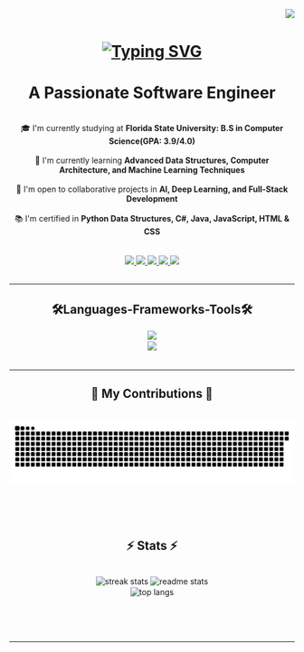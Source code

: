 <p align="right">
  <img src="https://visitor-badge.laobi.icu/badge?page_id=kennethcxv.visitor-badge&left_color=red&right_color=green&left_text=visitors">
</p>

<h1 align="center">
    <a href="https://git.io/typing-svg">
      <img src="https://readme-typing-svg.demolab.com?font=Fira+Code&size=40&duration=3500&pause=1000&color=008000&center=true&vCenter=true&random=false&width=500&lines=Hi+There!%F0%9F%91%8B;I'm+Kenneth+Camacho" alt="Typing SVG" />
    </a>
</h1>



<h1 align="center">A Passionate Software Engineer</h1>
<br />
<div align="center">
    🎓 I'm currently studying at <strong>Florida State University: B.S in Computer Science(GPA: 3.9/4.0)</strong><br /><br />
    🌱 I'm currently learning <strong>Advanced Data Structures, Computer Architecture, and Machine Learning Techniques</strong><br /><br />
    👯 I'm open to collaborative projects in <strong>AI, Deep Learning, and Full-Stack Development</strong><br /><br />
    📚 I'm certified in <strong>Python Data Structures, C#, Java, JavaScript, HTML & CSS</strong></br /><br />
</div>
<br />
<div align="center">
  <a href="mailto:kennethcxv@gmail.com">
    <img src="https://img.shields.io/badge/Gmail-333333?style=for-the-badge&logo=gmail&logoColor=red target="_blank" />
  </a>
  <a href="https://www.linkedin.com/in/kennethcxv/" target="_blank">
    <img src="https://img.shields.io/badge/LinkedIn-0077B5?style=for-the-badge&logo=linkedin&logoColor=white" target="_blank" />
  </a>
  <a href="https://github.com/kennethcxv" target="_blank">
    <img src="https://img.shields.io/badge/GitHub-100000?style=for-the-badge&logo=github&logoColor=white" target="_blank" />
  </a>
  <a href="https://discord.gg/code-culture" target="_blank">
    <img src="https://img.shields.io/badge/Discord-5865F2?style=for-the-badge&logo=discord&logoColor=white" target="_blank" />
  </a>
    <a href="https://github.com/kennethcxv" target="_blank">
    <img src="https://img.shields.io/badge/Portfolio-FF5722?style=for-the-badge&logo=todoist&logoColor=white" target="_blank" />
  </a>
</div>

<br />

<hr />

<h2 align="center">🛠️Languages-Frameworks-Tools🛠️</h2>
<div align="center">
  <a href="https://skillicons.dev">
    <img src="https://skillicons.dev/icons?i=nodejs,github,python,javascript,express,firebase,mongodb,c,java"/><br />
    <img src="https://skillicons.dev/icons?i=react,r,bootstrap,mui,mysql,flask,html,css,vscode,figma,git"/>
  </a>
</div>

<br />
<hr />

<div align="center">
  <h2>🐍 My Contributions 🐍</h2>
  <br>
  <img alt="snake eating my contributions" src="https://raw.githubusercontent.com/kennethcxv/kennethcxv/output/github-contribution-grid-snake.svg" />
  
  <br/><br/><br/>
</div>

<h2 align="center">⚡ Stats ⚡</h2>
<br>
<div align=center>

  <img width="420" height="165" src="https://streak-stats.demolab.com/?user=kennethcxv&theme=react&border_radius=10" alt="streak stats"/>

  <img width=390 src="https://github-readme-stats.vercel.app/api?username=kennethcxv&show_icons=true&theme=react&rank_icon=github&border_radius=10" alt="readme stats" />
  <br/>
  <img width=325 align="center" src="https://github-readme-stats.vercel.app/api/top-langs/?username=kennethcxv&Langs_count=8&layout=compact&theme=react&border_radius=10&size_weight=0.5&count_weight=0.5&exclude_repo=github-readme-stats" alt="top langs" />

  </div>

<br/><br/>
<br/>
<hr/>

